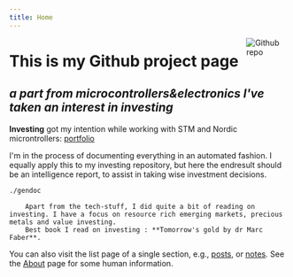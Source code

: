 ```yaml
---
title: Home
---
```


[<img src="https://simpleicons.org/icons/github.svg" style="max-width:15%;min-width:40px;float:right;" alt="Github repo" />](https://github.com/yihui/hugo-xmin)

# This is my Github project page 

## _a part from microcontrollers&electronics I've taken an interest in investing_

**Investing** got my intention while working with STM and Nordic microntrollers: [portfolio](https://najnesnaj.github.com/deden-invest) 



I'm in the process of documenting everything in an automated fashion.
I equally apply this to my investing repository, but here the endresult should be an intelligence report, to assist in taking wise investment decisions.

```bash
./gendoc
```

```
	Apart from the tech-stuff, I did quite a bit of reading on investing. I have a focus on resource rich emerging markets, precious metals and value investing.
	Best book I read on investing : **Tomorrow's gold by dr Marc Faber**.
```


You can also visit the list page of a single section, e.g., [posts](/post/), or [notes](/note/). 
See the [About](/about/) page for some human information.
